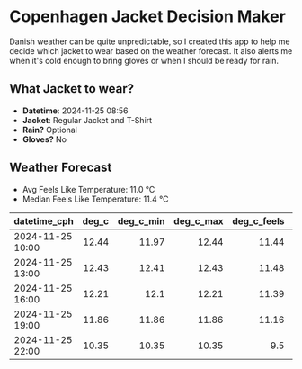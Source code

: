 
# Copenhagen Jacket Decision Maker

Danish weather can be quite unpredictable, so I created this app to help me decide which jacket to wear based on the weather forecast. 
It also alerts me when it's cold enough to bring gloves or when I should be ready for rain.

## What Jacket to wear?

- **Datetime**: 2024-11-25 08:56
- **Jacket**: Regular Jacket and T-Shirt
- **Rain?** Optional
- **Gloves?** No

## Weather Forecast
- Avg Feels Like Temperature: 11.0 °C
- Median Feels Like Temperature: 11.4 °C

| datetime_cph     |   deg_c |   deg_c_min |   deg_c_max |   deg_c_feels | weather   | wind   | rain   |
|:-----------------|--------:|------------:|------------:|--------------:|:----------|:-------|:-------|
| 2024-11-25 10:00 |   12.44 |       11.97 |       12.44 |         11.44 | Clouds    | High   | None   |
| 2024-11-25 13:00 |   12.43 |       12.41 |       12.43 |         11.48 | Clouds    | High   | None   |
| 2024-11-25 16:00 |   12.21 |       12.1  |       12.21 |         11.39 | Clouds    | High   | None   |
| 2024-11-25 19:00 |   11.86 |       11.86 |       11.86 |         11.16 | Rain      | High   | Low    |
| 2024-11-25 22:00 |   10.35 |       10.35 |       10.35 |          9.5  | Rain      | Medium | Low    |
        
